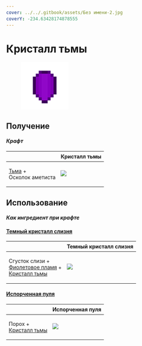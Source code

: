 ```yaml
---
cover: ../../.gitbook/assets/Без имени-2.jpg
coverY: -234.63428174878555
---
```


# Кристалл тьмы

<figure><img src="../../.gitbook/assets/dark_crystal_128.png" alt=""><figcaption></figcaption></figure>

## Получение

#### _Крафт_

| ㅤ                                                       | Кристалл тьмы                                |
| ------------------------------------------------------- | -------------------------------------------- |
| <p><a href="dark.md">Тьма</a> +<br>Осколок аметиста</p> | ![](../../.gitbook/assets/dark\_crystal.png) |

## Использование

#### _Как ингредиент при крафте_

#### [Темный кристалл слизня](pink\_slime\_crystal.md)

| ㅤ                                                                                                                         | Темный кристалл слизня                              |
| ------------------------------------------------------------------------------------------------------------------------- | --------------------------------------------------- |
| <p>Сгусток слизи +<br><a href="purple_blaze.md">Фиолетовое пламя</a> +<br><a href="dark_crystal.md">Кристалл тьмы</a></p> | ![](../../.gitbook/assets/pink\_slime\_crystal.png) |

#### [Испорченная пуля](corrupted\_bullet.md)

| ㅤ                                                             | Испорченная пуля                                 |
| ------------------------------------------------------------- | ------------------------------------------------ |
| <p>Порох +<br><a href="dark_crystal.md">Кристалл тьмы</a></p> | ![](../../.gitbook/assets/corrupted\_bullet.png) |
